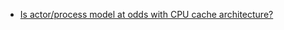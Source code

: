 - [Is actor/process model at odds with CPU cache architecture?](https://elixirforum.com/t/is-actor-process-model-at-odds-with-cpu-cache-architecture/3301)